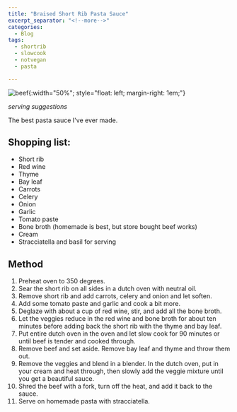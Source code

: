 ```yaml
---
title: "Braised Short Rib Pasta Sauce"
excerpt_separator: "<!--more-->"
categories:
  - Blog
tags:
  - shortrib
  - slowcook
  - notvegan
  - pasta

---
```


![beef](https://github.com/awoolfe/awoolfe.github.io/assets/46086565/128c2d8b-1d8e-4c5d-9cef-67c4d95f64b2){:width="50%"; style="float: left; margin-right: 1em;"}

*serving suggestions*

The best pasta sauce I've ever made.

## Shopping list:
- Short rib
- Red wine
- Thyme
- Bay leaf
- Carrots
- Celery
- Onion
- Garlic
- Tomato paste
- Bone broth (homemade is best, but store bought beef works)
- Cream
- Stracciatella and basil for serving

## Method
1. Preheat oven to 350 degrees.
2. Sear the short rib on all sides in a dutch oven with neutral oil.
3. Remove short rib and add carrots, celery and onion and let soften.
4. Add some tomato paste and garlic and cook a bit more.
5. Deglaze with about a cup of red wine, stir, and add all the bone broth.
6. Let the veggies reduce in the red wine and bone broth for about ten minutes before adding back the short rib with the thyme and bay leaf.
7. Put entire dutch oven in the oven and let slow cook for 90 minutes or until beef is tender and cooked through.
8. Remove beef and set aside. Remove bay leaf and thyme and throw them out.
9. Remove the veggies and blend in a blender. In the dutch oven, put in your cream and heat through, then slowly add the veggie mixture until you get a beautiful sauce.
10. Shred the beef with a fork, turn off the heat, and add it back to the sauce.
11. Serve on homemade pasta with stracciatella.
